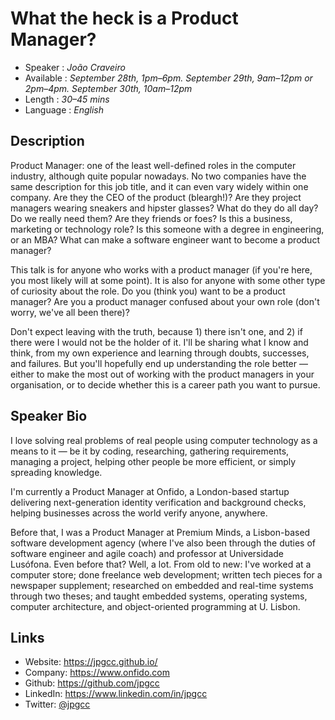 What the heck is a Product Manager?
===================================

* Speaker   : *João Craveiro*
* Available : *September 28th, 1pm–6pm. September 29th, 9am–12pm or 2pm–4pm. September 30th, 10am–12pm*
* Length    : *30–45 mins*
* Language  : *English*

Description
-----------

Product Manager: one of the least well-defined roles in the computer industry, although quite popular nowadays. No two companies have the same description for this job title, and it can even vary widely within one company. Are they the CEO of the product (bleargh!)? Are they project managers wearing sneakers and hipster glasses? What do they do all day? Do we really need them? Are they friends or foes? Is this a business, marketing or technology role? Is this someone with a degree in engineering, or an MBA? What can make a software engineer want to become a product manager?

This talk is for anyone who works with a product manager (if you're here, you most likely will at some point). It is also for anyone with some other type of curiosity about the role. Do you (think you) want to be a product manager? Are you a product manager confused about your own role (don't worry, we've all been there)?

Don't expect leaving with the truth, because 1) there isn't one, and 2) if there were I would not be the holder of it. I'll be sharing what I know and think, from my own experience and learning through doubts, successes, and failures. But you'll hopefully end up understanding the role better — either to make the most out of working with the product managers in your organisation, or to decide whether this is a career path you want to pursue.

Speaker Bio
-----------

I love solving real problems of real people using computer technology as a means to it — be it by coding, researching, gathering requirements, managing a project, helping other people be more efficient, or simply spreading knowledge.

I'm currently a Product Manager at Onfido, a London-based startup delivering next-generation identity verification and background checks, helping businesses across the world verify anyone, anywhere.

Before that, I was a Product Manager at Premium Minds, a Lisbon-based software development agency (where I've also been through the duties of software engineer and agile coach) and professor at Universidade Lusófona. Even before that? Well, a lot. From old to new: I've worked at a computer store; done freelance web development; written tech pieces for a newspaper supplement; researched on embedded and real-time systems through two theses; and taught embedded systems, operating systems, computer architecture, and object-oriented programming at U. Lisbon.

Links
-----

* Website: https://jpgcc.github.io/
* Company: https://www.onfido.com
* Github: https://github.com/jpgcc
* LinkedIn: https://www.linkedin.com/in/jpgcc
* Twitter: [@jpgcc](https://twitter.com/jpgcc_)
